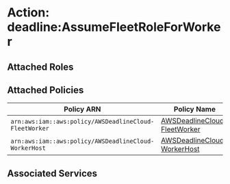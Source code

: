 # Action: deadline:AssumeFleetRoleForWorker

## Attached Roles

## Attached Policies

| Policy ARN | Policy Name |
|------------|-------------|
| `arn:aws:iam::aws:policy/AWSDeadlineCloud-FleetWorker` | [AWSDeadlineCloud-FleetWorker](../policies.md#awsdeadlinecloud-fleetworker) |
| `arn:aws:iam::aws:policy/AWSDeadlineCloud-WorkerHost` | [AWSDeadlineCloud-WorkerHost](../policies.md#awsdeadlinecloud-workerhost) |

## Associated Services

